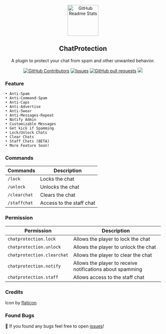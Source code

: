 <p align="center">
 <img width="100px" src="https://i.ibb.co.com/cTbXdJw/20240818-182526.png" align="center" alt="GitHub Readme Stats" />
 <h2 align="center">ChatProtection</h2>
 <p align="center">A plugin to protect your chat from spam and other unwanted behavior.</p>
</p>
</p>
  <p align="center">
    <a href="https://github.com/LuthMC/ChatProtection/graphs/contributors"><img alt="GitHub Contributors" src="https://img.shields.io/github/contributors/LuthMC/ChatProtection"/></a>
    <a href="https://github.com/LuthMC/ChatProtection/issues"><img alt="Issues" src="https://img.shields.io/github/issues/LuthMC/ChatProtection?color=0088ff"/></a>
    <a href="https://github.com/LuthMC/ChatProtection"><img alt="GitHub pull requests" src="https://img.shields.io/github/issues-pr/LuthMC/ChatProtection?color=0088ff"/></a>
    <a href="https://poggit.pmmp.io/p/ChatProtection"><img src="https://poggit.pmmp.io/shield.state/ChatProtection"></a>
  </p>
  
### Feature
    • Anti-Spam                                  
    • Anti-Command-Spam                                   
    • Anti-Caps                               
    • Anti-Advertise                              
    • Anti-Swear
    • Anti-Messages-Repeat
    • Notify Admin                                   
    • Customizable Messages                                   
    • Get kick if Spamming                               
    • Lock/Unlock Chats                               
    • Clear Chats
    • Staff Chats (BETA)
    • More Feature Soon!

### Commands
| Commands | Description |
|---------|-------------|
| ```/lock``` | Locks the chat |
| ```/unlock``` | Unlocks the chat |
| ```/clearchat``` | Clears the chat |
| ```/staffchat``` | Access to the staff chat |

### Permission
| Permission | Description |
|---------|-------------|
| ```chatprotection.lock``` | Allows the player to lock the chat |
| ```chatprotection.unlock``` | Allows the player to unlock the chat |
| ```chatprotection.clearchat``` | Allows the player to clear the chat |
| ```chatprotection.notify``` | Allows the player to receive notifications about spamming |
| ```chatprotection.staff``` | Allows access to the staff chat |

### Credits
Icon by [flaticon](https://www.flaticon.com/free-icons/chat)

### Found Bugs
🔎 If you found any bugs feel free to open [issues](https://github.com/LuthMC/ChatProtection/issues)!
